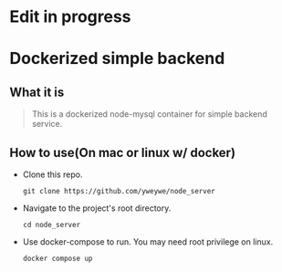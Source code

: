 # Edit in progress
# Dockerized simple backend

## What it is
> This is a dockerized node-mysql container for simple backend service.

## How to use(On mac or linux w/ docker)
* Clone this repo.
    ```
    git clone https://github.com/yweywe/node_server
    ```
* Navigate to the project's root directory.
    ```
    cd node_server
    ```
* Use docker-compose to run. You may need root privilege on linux.
    ```
    docker compose up
    ```
